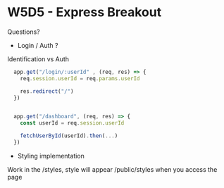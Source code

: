# W5D5 - Express Breakout

Questions?

- Login / Auth ?

Identification vs Auth

```jsx
  app.get("/login/:userId" , (req, res) => {
    req.session.userId = req.params.userId

    res.redirect("/")
  })


  app.get("/dashboard", (req, res) => {
    const userId = req.session.userId

    fetchUserById(userId).then(...)
  })
```

- Styling implementation

Work in the /styles, style will appear /public/styles when you access the page
